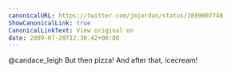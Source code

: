 ```yaml
---
canonicalURL: https://twitter.com/jmjordan/status/2889007748
ShowCanonicalLink: true
CanonicalLinkText: View original on
date: 2009-07-28T12:30:42+00:00
---
```

@candace_leigh But then pizza! And after that, icecream!